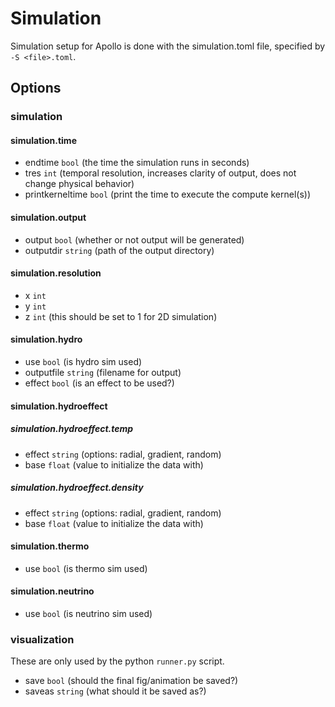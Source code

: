 # Simulation

Simulation setup for Apollo is done with the simulation.toml file, specified 
by `-S <file>.toml`.

## Options

### simulation

#### simulation.time
- endtime `bool` (the time the simulation runs in seconds)
- tres `int` (temporal resolution, increases clarity of output,
  does not change physical behavior)
- printkerneltime `bool` (print the time to execute the compute kernel(s))

#### simulation.output
- output `bool` (whether or not output will be generated)
- outputdir `string` (path of the output directory)

#### simulation.resolution
- x `int`
- y `int`
- z `int` (this should be set to 1 for 2D simulation)

#### simulation.hydro
- use `bool` (is hydro sim used)
- outputfile `string` (filename for output)
- effect `bool` (is an effect to be used?)

#### simulation.hydroeffect

##### simulation.hydroeffect.temp
- effect `string` (options: radial, gradient, random)
- base `float` (value to initialize the data with)

##### simulation.hydroeffect.density
- effect `string` (options: radial, gradient, random)
- base `float` (value to initialize the data with)

#### simulation.thermo
- use `bool` (is thermo sim used)

#### simulation.neutrino
- use `bool` (is neutrino sim used)

### visualization 
These are only used by the python `runner.py` script.
- save `bool` (should the final fig/animation be saved?)
- saveas `string` (what should it be saved as?)
